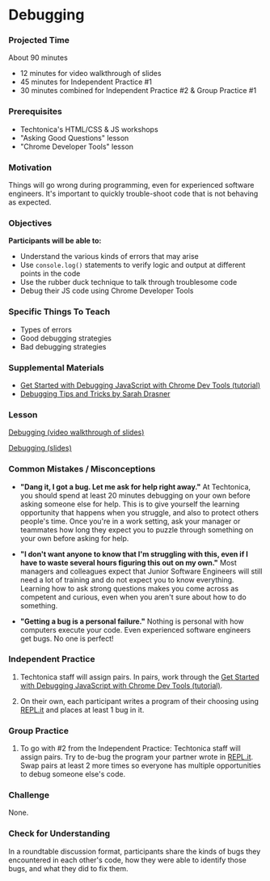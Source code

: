 # Debugging

### Projected Time
About 90 minutes
- 12 minutes for video walkthrough of slides
- 45 minutes for Independent Practice #1
- 30 minutes combined for Independent Practice #2 & Group Practice #1

### Prerequisites
- Techtonica's HTML/CSS & JS workshops
- "Asking Good Questions" lesson
- "Chrome Developer Tools" lesson

### Motivation

Things will go wrong during programming, even for experienced software engineers. It's important to quickly trouble-shoot code that is not behaving as expected.

### Objectives
**Participants will be able to:**
- Understand the various kinds of errors that may arise
- Use `console.log()` statements to verify logic and output at different points in the code
- Use the rubber duck technique to talk through troublesome code
- Debug their JS code using Chrome Developer Tools

### Specific Things To Teach
- Types of errors
- Good debugging strategies
- Bad debugging strategies

### Supplemental Materials

- [Get Started with Debugging JavaScript with Chrome Dev Tools (tutorial)](https://developers.google.com/web/tools/chrome-devtools/javascript/)
- [Debugging Tips and Tricks by Sarah Drasner](https://css-tricks.com/debugging-tips-tricks/)

### Lesson

[Debugging (video walkthrough of slides)](https://drive.google.com/open?id=1wG182-iRKZPX1Mi6hTVUDYQUiE7Cmt0-)

[Debugging (slides)](https://docs.google.com/presentation/d/1Ol1as_RuxBpXMd4VxCUyvFVkjpcqAxg6B-c0Sl9KDLc/edit?usp=sharing)


### Common Mistakes / Misconceptions

- **"Dang it, I got a bug. Let me ask for help right away."** At Techtonica, you should spend at least 20 minutes debugging on your own before asking someone else for help. This is to give yourself the learning opportunity that happens when you struggle, and also to protect others people's time. Once you're in a work setting, ask your manager or teammates how long they expect you to puzzle through something on your own before asking for help.

- **"I don't want anyone to know that I'm struggling with this, even if I have to waste several hours figuring this out on my own."** Most managers and colleagues expect that Junior Software Engineers will still need a lot of training and do not expect you to know everything. Learning how to ask strong questions makes you come across as competent and curious, even when you aren't sure about how to do something.

- **"Getting a bug is a personal failure."** Nothing is personal with how computers execute your code. Even experienced software engineers get bugs. No one is perfect!

### Independent Practice

1. Techtonica staff will assign pairs. In pairs, work through the [Get Started with Debugging JavaScript with Chrome Dev Tools (tutorial)](https://developers.google.com/web/tools/chrome-devtools/javascript/).

2. On their own, each participant writes a program of their choosing using [REPL.it](http://www.repl.it) and places at least 1 bug in it.

### Group Practice

1. To go with #2 from the Independent Practice: 
Techtonica staff will assign pairs. Try to de-bug the program your partner wrote in [REPL.it](http://www.repl.it).
Swap pairs at least 2 more times so everyone has multiple opportunities to debug someone else's code.

### Challenge

None.

### Check for Understanding
In a roundtable discussion format, participants share the kinds of bugs they encountered in each other's code, how they were able to identify those bugs, and what they did to fix them.
